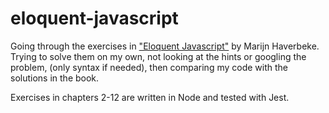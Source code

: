 # eloquent-javascript
Going through the exercises in ["Eloquent Javascript"](https://eloquentjavascript.net/index.html) by Marijn Haverbeke. Trying to solve them on my own, not looking at the hints or googling the problem, (only syntax if needed), then comparing my code with the solutions in the book. 

Exercises in chapters 2-12 are written in Node and tested with Jest.

